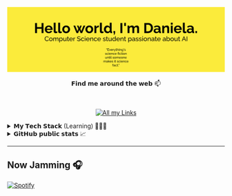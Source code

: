 
<img src="https://github.com/mrslima/mrslima/blob/main/header.svg" alt="header"/>


<!-- Stack Overflow Profile 
<a href="https://stackoverflow.com/users/story/14450222"><img align='left' float = 'left' src="https://github-readme-stackoverflow.vercel.app/?userID=14450222&theme=light" height="250"></a>
-->


<p align="center">
𝗙𝗶𝗻𝗱 𝗺𝗲 𝗮𝗿𝗼𝘂𝗻𝗱 𝘁𝗵𝗲 𝘄𝗲𝗯 📫</p>
<br>
<p align="center"><a href="https://taplink.cc/limaa.ds"><img alt="All my Links" src="https://img.shields.io/badge/linktree-1de9b6?logo=linktree&logoColor=white"></a></p>


<!-- My Tech Stack -->
<details>
  <summary>𝗠𝘆 𝗧𝗲𝗰𝗵 𝗦𝘁𝗮𝗰𝗸 (Learning) 👩🏻‍💻</summary>
  <h3 align="center">OS</h3>
  <p align="center">
    <a href="#"><img alt="Linux" src="https://img.shields.io/badge/𝗟𝗶𝗻𝘂𝘅-FCC624?style=bold&logo=linux&logoColor=black"></a>
    <a href="#"><img alt="Arch" src="https://img.shields.io/badge/Windows-0078D6?style=bold&logo=windows&logoColor=white"></a>
  </p>
  
  <h3 align="center">Languages</h3>
  <p align="center">
    <a href="#"><img alt="Python" src="https://img.shields.io/badge/𝗣𝘆𝘁𝗵𝗼𝗻-14354C?style=bold&logo=python&logoColor=white"></a>
    <a href="#"><img alt="Python" src="https://img.shields.io/badge/C-00599C?style=bold&logo=c&logoColor=white"></a>
    <a href="#"><img alt="Python" src="https://img.shields.io/badge/C%2B%2B-00599C?style=bold&logo=c%2B%2B&logoColor=white"></a>
    <a href="#"><img alt="Python" src="https://img.shields.io/badge/PHP-777BB4?style=bold&logo=php&logoColor=white"></a>
    <a href="#"><img alt="Python" src="https://img.shields.io/badge/𝗣𝘆𝘁𝗵𝗼𝗻-14354C?style=bold&logo=python&logoColor=white"></a>
    <br>
    <a href="#"><img alt="HTML5" src="https://img.shields.io/badge/𝗛𝗧𝗠𝗟𝟱-E34F26?style=bold&logo=html5&logoColor=white"></a>
    <a href="#"><img alt="CSS3" src="https://img.shields.io/badge/𝗖𝗦𝗦𝟯-1572B6?style=bold&logo=css3&logoColor=white"></a>
    <a href="#"><img alt="JavaScript" src="https://img.shields.io/badge/𝗝𝗮𝘃𝗮𝗦𝗰𝗿𝗶𝗽𝘁-F7DF1E?style=bold&logo=javascript&logoColor=black"></a>
    <a href="#"><img alt="TypeScript" src="https://img.shields.io/badge/𝗧𝘆𝗽𝗲𝗦𝗰𝗿𝗶𝗽𝘁-007ACC?style=bold&logo=typescript&logoColor=white"></a>
    <a href="#"><img alt="" src=""></a>
    <a href="#"><img alt="" src=""></a>
    <a href="#"><img alt="" src=""></a>
    
  </p>
  
  <h3 align="center">Database</h3>
  <p align="center">
    <a href="#"><img alt="MySQL" src="https://img.shields.io/badge/𝗠𝘆𝗦𝗤𝗟-00000F?style=bold&logo=mysql&logoColor=white"></a>
  </p>
  <!--
    <a href="#"><img alt="MariaDB" src="https://img.shields.io/badge/𝗠𝗮𝗿𝗶𝗮𝗗𝗕-003545?style=bold&logo=mariadb&logoColor=white"></a>
    <a href="#"><img alt="MongoDB" src="https://img.shields.io/badge/𝗠𝗼𝗻𝗴𝗼𝗗𝗕-white?style=bold&logo=mongodb&logoColor=4EA94B"></a>
    <a href="#"><img alt="" src=""></a>
    <a href="#"><img alt="" src=""></a>
    <a href="#"><img alt="" src=""></a>

  
  <h3 align="center">Frameworks</h3>
  <p align="center">
    <a href="#"><img alt="Node.js" src="https://img.shields.io/badge/𝗡𝗼𝗱𝗲.𝗝𝗦-43853D?style=bold&logo=node.js&logoColor=white"></a>
    <a href="#"><img alt="Selenium" src="https://img.shields.io/badge/𝗦𝗲𝗹𝗲𝗻𝗶𝘂𝗺-43B02A?style=bold&logo=Selenium&logoColor=white"></a>
    <a href="#"><img alt="Jupyter" src="https://img.shields.io/badge/𝗝𝘂𝗽𝘆𝘁𝗲𝗿-F37626.svg?&style=bold&logo=Jupyter&logoColor=white"></a>
    <a href="#"><img alt="QT" src="https://img.shields.io/badge/𝗤𝗧-41CD52?style=bold&logo=qt&logoColor=white"></a>
    <a href="#"><img alt="Django" src="https://img.shields.io/badge/𝗗𝗷𝗮𝗻𝗴𝗼-092E20?style=bold&logo=django&logoColor=green"></a>
    <a href="#"><img alt="NPM" src="https://img.shields.io/badge/𝗡𝗣𝗠 -CB3837?style=bold&logo=npm&logoColor=white"></a>
    <a href="#"><img alt="ExpressJS" src="https://img.shields.io/badge/𝗘𝘅𝗽𝗿𝗲𝘀𝘀.𝗝𝗦-000000?style=bold&logo=express&logoColor=white"></a>
    <a href="#"><img alt="React" src="https://img.shields.io/badge/𝗥𝗲𝗮𝗰𝘁-20232A?style=bold&logo=react&logoColor=61DAFB"></a>
    <a href="#"><img alt="Redux" src="https://img.shields.io/badge/𝗥𝗲𝗱𝘂𝘅-593D88?style=bold&logo=redux&logoColor=white"></a>
    <a href="#"><img alt="Jest" src="https://img.shields.io/badge/𝗝𝗲𝘀𝘁-C21325?style=bold&logo=jest&logoColor=white"></a>
    <a href="#"><img alt="NextJS" src="https://img.shields.io/badge/𝗡𝗲𝘅𝘁.𝗝𝗦-000000?style=bold&logo=nextdotjs&logoColor=white"></a>
    <a href="#"><img alt="Strapi" src="https://img.shields.io/badge/𝗦𝘁𝗿𝗮𝗽𝗶-2e7eea?style=bold&logo=strapi&logoColor=white"></a>
    <a href="#"><img alt="" src=""></a>
    <a href="#"><img alt="" src=""></a>
    <a href="#"><img alt="" src=""></a>
    <a href="#"><img alt="" src=""></a>
    
  </p>
-->  

  <h3 align="center">Others</h3>
  <p align="center">
    <a href="#"><img alt="SQLite" src="https://img.shields.io/badge/SAP-0FAAFF?style=bold&logo=sap&logoColor=white"></a>
    <a href="#"><img alt="Git" src="https://img.shields.io/badge/-𝗚𝗶𝘁-%23F05032?style=bold&logo=git&logoColor=%23ffffff"></a>
    <a href="#"><img alt="MSOffice" src="https://img.shields.io/badge/𝗠𝗶𝗰𝗿𝗼𝘀𝗼𝗳𝘁 𝗢𝗳𝗳𝗶𝗰𝗲-D83B01?style=bold&logo=microsoft-office&logoColor=white"></a>
    <a href="#"><img alt="" src=""></a>
    <a href="#"><img alt="" src=""></a>
    <a href="#"><img alt="" src=""></a>
  </p>
</details>


<!-- GitHub Stats -->
<details>
  <summary>𝗚𝗶𝘁𝗛𝘂𝗯 𝗽𝘂𝗯𝗹𝗶𝗰 𝘀𝘁𝗮𝘁𝘀 📈</summary>
  <p align = "center">
  <img src ="https://github-readme-stats.vercel.app/api?username=mrslima&show_icons=true&count_private=true&theme=gruvbox&hide_border=true&hide=issues&bg_color=00000000">
  <img src ="https://github-readme-stats.vercel.app/api/top-langs/?username=mrslima&layout=compact&hide_border=true&theme=gruvbox&bg_color=00000000&langs_count=6">
  <img src ="https://github-readme-streak-stats.herokuapp.com?user=mrslima&theme=gruvbox&hide_border=true&background=FFFFFF00">
  </p>
</details>

----

<!-- https://github.com/ashutosh00710/github-readme-activity-graph 
[![Ashutosh's github activity graph](https://activity-graph.herokuapp.com/graph?username=mrslima&theme=default&hide_border=true&bg_color=f7ede2&color=84a59d&line=f5cac3&point=84a59d&area=true&area_color=f28482)](https://github.com/ashutosh00710/github-readme-activity-graph)
 cool soft black 24292e -->


## Now Jamming :headphones: 
<a href="https://open.spotify.com/user/31zjctmowkfhwodxci4rtwsnwvhi"><img src="https://spotifybadge.vercel.app/api/spotify" alt="Spotify"></a>

